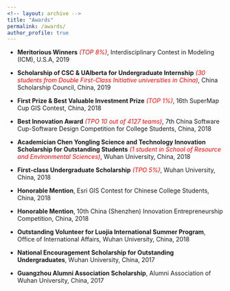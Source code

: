 ```yaml
---
<!-- layout: archive -->
title: "Awards"
permalink: /awards/
author_profile: true
---
```


* **Meritorious Winners**  *<span style="color:red">(TOP 8%)</span>*, Interdisciplinary Contest in Modeling (ICM), U.S.A, 2019

* **Scholarship of CSC & UAlberta for Undergraduate Internship** *<span style="color:red">(30 students from Double First-Class Initiative universities in China)</span>*, China Scholarship Council, China, 2019

* **First Prize & Best Valuable Investment Prize** *<span style="color:red">(TOP 1%)</span>*, 16th SuperMap Cup GIS Contest, China, 2018

* **Best Innovation Award** *<span style="color:red">(TPO 10 out of 4127 teams)</span>*, 7th China Software Cup-Software Design Competition for College Students, China, 2018

* **Academician Chen Yongling Science and Technology Innovation Scholarship for Outstanding Students** *<span style="color:red">(1 student in School of Resource and Environmental Sciences)</span>*, Wuhan University, China, 2018

* **First-class Undergraduate Scholarship** *<span style="color:red">(TPO 5%)</span>*, Wuhan University, China, 2018

* **Honorable Mention**, Esri GIS Contest for Chinese College Students, China, 2018

* **Honorable Mention**, 10th China (Shenzhen) Innovation Entrepreneurship Competition, China, 2018

* **Outstanding Volunteer for Luojia International Summer Program**, Office of International Affairs, Wuhan University, China, 2018

* **National Encouragement Scholarship for Outstanding Undergraduates**, Wuhan University, China, 2017

* **Guangzhou Alumni Association Scholarship**, Alumni Association of Wuhan University, China, 2017
